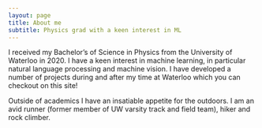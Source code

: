 ```yaml
---
layout: page
title: About me
subtitle: Physics grad with a keen interest in ML
---
```


I received my Bachelor’s of Science in Physics from the University of Waterloo in 2020. I have a keen interest in machine learning, in particular natural language processing and machine vision. I have developed a number of projects during and after my time at Waterloo which you can checkout on this site!

Outside of academics I have an insatiable appetite for the outdoors. I am an avid runner (former member of UW varsity track and field team), hiker and rock climber.

